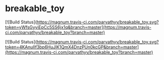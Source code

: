 # breakable_toy
[![Build Status](https://magnum.travis-ci.com/parvathyv/breakable_toy.svg?token=yWfsGyyiEpCc5SS6jx1q&branch=master](https://magnum.travis-ci.com/parvathyv/breakable_toy?branch=master)

[![Build Status](https://magnum.travis-ci.com/parvathyv/breakable_toy.svg?token=4KAnuIlf3bp6HuJlK1QmX4DnzPUn0kcGP&branch=master](https://magnum.travis-ci.com/parvathyv/breakable_toy?branch=master)
